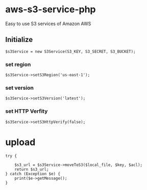 # aws-s3-service-php
Easy to use S3 services of Amazon AWS

## Initialize
```
$s3Service = new S3Service(S3_KEY, S3_SECRET, S3_BUCKET);
```
### set region
```
$s3Service->setS3Region('us-east-1');
```
### set version
```
$s3Service->setS3Version('latest');
```
### set HTTP Verfity
```
$s3Service->setS3HttpVerify(false);
```

# upload
```
try {

    $s3_url = $s3Service->moveToS3($local_file, $key, $acl);
    return $s3_url;
} catch (Exception $e) {
    print($e->getMessage();
}
```
